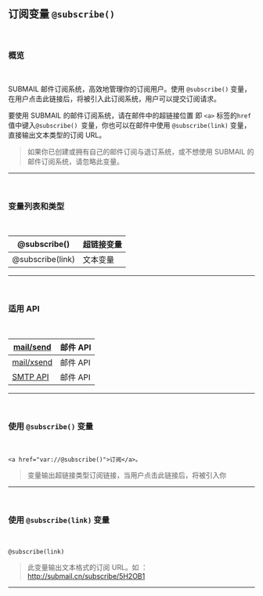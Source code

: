 ## 订阅变量 `@subscribe()`

<br>

### **概览**

<br>

SUBMAIL 邮件订阅系统，高效地管理你的订阅用户。使用 `@subscribe()` 变量，在用户点击此链接后，将被引入此订阅系统，用户可以提交订阅请求。

要使用 SUBMAIL 的邮件订阅系统，请在邮件中的超链接位置 即 `<a>` 标签的` href `值中键入`@subscribe() `变量，你也可以在邮件中使用 `@subscribe(link)` 变量，直接输出文本类型的订阅 URL。

> 如果你已创建或拥有自己的邮件订阅与退订系统，或不想使用 SUBMAIL 的邮件订阅系统，请忽略此变量。

---

<br>

### **变量列表和类型**

<br>


| @subscribe()     | 超链接变量 |
| ---------------- | ---------- |
| @subscribe(link) | 文本变量   |

---

<br>

### **适用 API**

<br>



| [mail/send](https://www.mysubmail.com/documents/4MfRT2)  | 邮件 API |
| -------------------------------------------------------- | -------- |
| [mail/xsend](https://www.mysubmail.com/documents/Vu8Qh3) | 邮件 API |
| [SMTP API](https://www.mysubmail.com/documents/2cpYo2)   | 邮件 API |

---

<br>

### **使用 `@subscribe()` 变量**

<br>

`<a href="var://@subscribe()">订阅</a>。`

>  变量输出超链接类型订阅链接，当用户点击此链接后，将被引入你

---

<br>

### **使用 `@subscribe(link)` 变量**

<br>

`@subscribe(link)`

> 此变量输出文本格式的订阅 URL。如 ：http://submail.cn/subscribe/5H2OB1

------